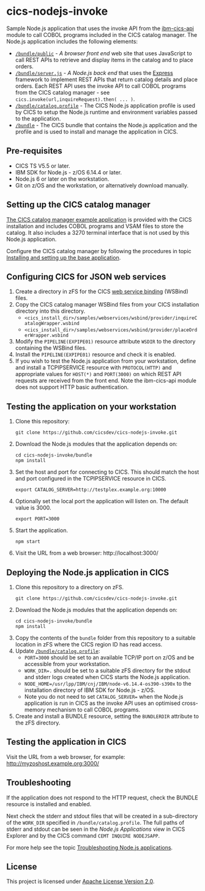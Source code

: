 # cics-nodejs-invoke
Sample Node.js application that uses the invoke API from the [ibm-cics-api](https://www.npmjs.com/package/ibm-cics-api) module to call COBOL programs included in the CICS catalog manager. The Node.js application includes the following elements:
* [`/bundle/public`](/bundle/public) - *A browser front end* web site that uses JavaScript to call REST APIs to retrieve and display items in the catalog and to place orders.
* [`/bundle/server.js`](/bundle/server.js) - *A Node.js back end* that uses the [Express](https://expressjs.com/) framework to implement REST APIs that return catalog details and place orders. Each REST API uses the invoke API to call COBOL programs from the CICS catalog manager - see `cics.invoke(url,inquireRequest).then( ... )`.
* [`/bundle/catalog.profile`](/bundle/catalog.profile) - The CICS Node.js application profile is used by CICS to setup the Node.js runtime and environment  variables passed to the application.
* [`/bundle`](/bundle) - The CICS bundle that contains the Node.js application and the profile and is used to install and manage the application in CICS.

## Pre-requisites
* CICS TS V5.5 or later.
* IBM SDK for Node.js - z/OS 6.14.4 or later.
* Node.js 6 or later on the workstation.
* Git on z/OS and the workstation, or alternatively download manually.

## Setting up the CICS catalog manager
[The CICS catalog manager example application](https://www.ibm.com/support/knowledgecenter/en/SSGMCP_5.5.0/reference/samples/web-services/dfhxa_t100.html) is provided with the CICS installation and includes COBOL programs and VSAM files to store the catalog. It also includes a 3270 terminal interface that is not used by this Node.js application.

Configure the CICS catalog manager by following the procedures in topic [Installing and setting up the base application](https://www.ibm.com/support/knowledgecenter/en/SSGMCP_5.5.0/reference/samples/web-services/dfhxa_t230.html).

## Configuring CICS for JSON web services
1. Create a directory in zFS for the CICS [web service binding](https://www.ibm.com/support/knowledgecenter/en/SSGMCP_5.5.0/fundamentals/web-services/dfhws_wsbind.html) (WSBind) files.
1. Copy the CICS catalog manager WSBind files from your CICS installation directory into this directory.
   * `<cics_install_dir>/samples/webservices/wsbind/provider/inquireCatalogWrapper.wsbind`
   * `<cics_install_dir>/samples/webservices/wsbind/provider/placeOrderWrapper.wsbind`
1. Modify the `PIPELINE(EXPIPE01)` resource attribute `WSDIR` to the directory containing the WSBind files.
1. Install the `PIPELINE(EXPIPE01)` resource and check it is enabled.
1. If you wish to test the Node.js application from your workstation, define and install a TCPIPSERVICE resource with `PROTOCOL(HTTP)` and appropriate values for `HOST(*)` and `PORT(3000)` on which REST API requests are received from the front end. Note the ibm-cics-api module does not support HTTP basic authentication.

## Testing the application on your workstation
1. Clone this repository:
   ```
   git clone https://github.com/cicsdev/cics-nodejs-invoke.git
   ```
1. Download the Node.js modules that the application depends on:
   ```
   cd cics-nodejs-invoke/bundle
   npm install
   ```
1. Set the host and port for connecting to CICS. This should match the host and port configured in the TCPIPSERVICE resource in CICS.
   ```
   export CATALOG_SERVER=http://testplex.example.org:10000
   ```
1. Optionally set the local port the application will listen on. The default value is 3000.
   ```
   export PORT=3000
   ```
1. Start the application.
   ```
   npm start
   ```
1. Visit the URL from a web browser: http://localhost:3000/

## Deploying the Node.js application in CICS
1. Clone this repository to a directory on zFS.
   ```
   git clone https://github.com/cicsdev/cics-nodejs-invoke.git
   ```
1. Download the Node.js modules that the application depends on:
   ```
   cd cics-nodejs-invoke/bundle
   npm install
   ```
1. Copy the contents of the `bundle` folder from this repository to a suitable location in zFS where the CICS region ID has read access.
1. Update [`/bundle/catalog.profile`](/bundle/catalog.profile):
   * `PORT=3000` should be set to an available TCP/IP port on z/OS and be accessible from your workstation.
   * `WORK_DIR=.` should be set to a suitable zFS directory for the stdout and stderr logs created when CICS starts the Node.js application.
   * `NODE_HOME=/usr/lpp/IBM/cnj/IBM/node-v6.14.4-os390-s390x` to the installation directory of IBM SDK for Node.js - z/OS.
   * Note you do not need to set `CATALOG_SERVER=` when the Node.js application is run in CICS as the invoke API uses an optimised cross-memory mechanism to call COBOL programs.
1. Create and install a BUNDLE resource, setting the `BUNDLERDIR` attribute to the zFS directory.

## Testing the application in CICS
Visit the URL from a web browser, for example: http://myzoshost.example.org:3000/

## Troubleshooting
If the application does not respond to the HTTP request, check the BUNDLE resource is installed and enabled.

Next check the stderr and stdout files that will be created in a sub-directory of the `WORK_DIR` specified in `/bundle/catalog.profile`. The full paths of stderr and stdout can be seen in the *Node.js Applications* view in CICS Explorer and by the CICS command `CEMT INQUIRE NODEJSAPP`.

For more help see the topic [Troubleshooting Node.js applications](https://www.ibm.com/support/knowledgecenter/en/SSGMCP_5.5.0/troubleshooting/node/node-troubleshooting.html).

## License
This project is licensed under [Apache License Version 2.0](LICENSE).  
